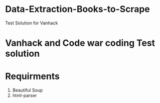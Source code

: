 # Data-Extraction-Books-to-Scrape
Test Solution for Vanhack 

# Vanhack and Code war coding Test solution

# Requirments 

1) Beautiful Soup
2) html-parser
